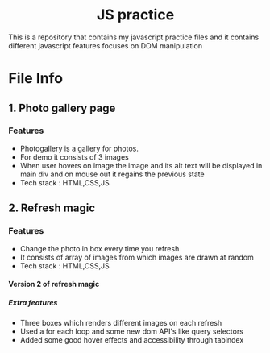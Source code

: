 <h1 align="center">JS practice</h1>
This is a repository that contains my javascript practice files and it contains different javascript features focuses on DOM manipulation

# File Info

## 1. Photo gallery page
### Features
- Photogallery is a gallery for photos.
- For demo it consists of 3 images
- When user hovers on image the image and its alt text will be displayed in main div and on mouse out it regains the previous state
- Tech stack : HTML,CSS,JS

## 2. Refresh magic
### Features
- Change the photo in box every time you refresh
- It consists of array of images from which images are drawn at random
- Tech stack : HTML,CSS,JS
#### Version 2 of refresh magic
##### Extra features
- Three boxes which renders different images on each refresh
- Used a for each loop and some new dom API's like query selectors
- Added some good hover effects and accessibility through tabindex
